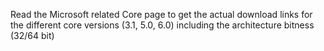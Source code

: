 Read the Microsoft related Core page to get the actual download links for the different core versions (3.1, 5.0, 6.0) including the architecture bitness (32/64 bit)
